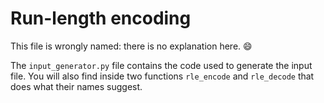 # Run-length encoding

This file is wrongly named: there is no explanation here. :smile:

The `input_generator.py` file contains the code used to generate the input file.
You will also find inside two functions `rle_encode` and `rle_decode` that does
what their names suggest.
